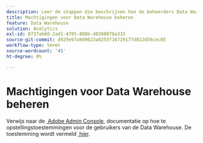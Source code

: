 ```yaml
---
description: Leer de stappen die beschrijven hoe de beheerders Data Warehouse kunnen toelaten meldend toegang voor gebruikers.
title: Machtigingen voor Data Warehouse beheren
feature: Data Warehouse
solution: Analytics
exl-id: 8737ab60-2ad1-4795-808b-d0200078a333
source-git-commit: d929e97a9d9623a8255f16729177d812d59cec05
workflow-type: tm+mt
source-wordcount: '45'
ht-degree: 0%

---
```


# Machtigingen voor Data Warehouse beheren

Verwijs naar de [&#x200B; Adobe Admin Console &#x200B;](/help/admin/admin-console/home.md) documentatie op hoe te opstellingstoestemmingen voor de gebruikers van de Data Warehouse. De toestemming wordt vermeld [&#x200B; hier &#x200B;](/help/admin/admin-console/permissions/report-suite-tools.md).

